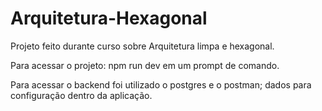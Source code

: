 # Arquitetura-Hexagonal

Projeto feito durante curso sobre Arquitetura limpa e hexagonal.

Para acessar o projeto: npm run dev em um prompt de comando.

Para acessar o backend foi utilizado o postgres e o postman; dados para configuração dentro da aplicação.
